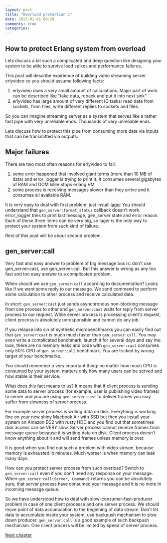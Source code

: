 ```yaml
---
layout: post
title: "Overload protection 1"
date: 2013-01-01 00:29
comments: true
categories: 
---
```


How to protect Erlang system from overload
------------------------------------------

Lets discuss a bit such a complicated and deep question like designing your system to be able to
survive load spikes and performance failures.

This post will describe expirience of building video streaming server erlyvideo so you should assume following facts:

1. erlyvideo does a very small amount of calculations. Major part of work can be described like "take data, repack and put it into next sink"
2. erlyvideo has large amount of very different IO tasks: read data from sockets, from files, write different replies to sockets and files.

So you can imagine streaming server as a system that serves like a rather fast pipe with very unreliable ends. Thousands of very unreliable ends.

Lets discuss how to protect this pipe from consuming more data via inputs that can be transmitted via outputs.

<!-- more -->

Major failures
--------------

There are two most often reasons for erlyvideo to fail:

1. some error happened that involved giant terms (more than 10 MB of data) and error_logger is trying to print it. It consumes several gigabytes of RAM and OOM killer stops erlang VM
2. some process is receiving messages slower than they arrive and it consumes all available RAM.

It is very easy to deal with first problem: just install [lager](https://github.com/basho/lager) You should understand that `gen_server:format_status` callback doesn't work. error_logger tries to print last message, gen_server state and error reason. Each of these three items can be very big, so lager is the only way to protect your system from such kind of failure.

Rest of this post will be about second problem.


gen_server:call
---------------

Very fast and easy answer to problem of big message box is: don't use gen_server:cast, use gen_server:call. But this answer is wrong as any too fast and too easy answer to a complicated problem.

When should we use `gen_server:call` according to documentation? Looks like if we want some reply to our message. We send command to perform some calculation to other process and receive calculated data.

In short: `gen_server:cast` just sends asynchronous non-blocking message from one process to other and `gen_server:cast` waits for reply from 
server process to our request. While server process is processing client's request, client process is absolutely unresponsible and cannot do
any job.

If you relapse into sin of synthetic microbenchmarks you can easily find out that `gen_server:cast` is much much faster than `gen_server:call`.
You may even write a complicated benchmark, launch it for several days and say me: look, there are no memory leaks and code with `gen_server:cast`
consumes only 50% CPU of `gen_server:call` benchmark. You are tricked by wrong target of your benchmarks.


You should remember a very important thing: no matter how much CPU is consumed by your system, matters only how many users can be served and how stable is their service.

What does this fact means to us? It means that if client process is sending some data to server process (for example, user is publishing video frames) to server and you are using `gen_server:cast` to deliver frames you may suffer from slowness of server process.

For example server process is writing data on disk. Everything is working fine on your new shiny Macbook Air with SSD but then you install your system on Amazon EC2 with rusty HDD and you find out that sometimes disk access can be VERY slow. Server process cannot receive frames from message queue because it is writing data on disk. Client process doesn't know anything about it and will send frames unless memory is over.

It is good when you find out such a problem with video stream, because memory is exhausted in minutes. Much worser is when memory can leak many days.

How can you protect server process from such overload? Switch to `gen_server:call` even if you don't need any response on your message.
When `gen_server:call(Server, Command)` returns you can be absolutely sure, that server process have consumed your message and it is no more in
incoming message queue.

So we have understood how to deal with slow-consumer-fast-producer problem in case of one client processe and one server process. We should move point of data accumulation to the beginning of data stream. Don't let data to accumulate inside your system, use backpush mechanism to
slow down producer. `gen_server:call` is a good example of such backpush mechanism. One client process will be limited by speed of server process.


[Next chapter](/2013/01/02/overload-protection-2/)














